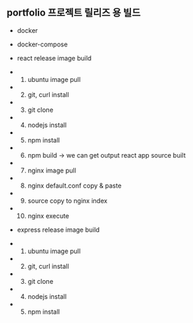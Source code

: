 ## portfolio 프로젝트 릴리즈 용 빌드

- docker
- docker-compose

- react release image build
- 1. ubuntu image pull
- 2. git, curl install
- 3. git clone
- 4. nodejs install
- 5. npm install
- 6. npm build -> we can get output react app source built
- 7. nginx image pull
- 8. nginx default.conf copy & paste
- 9. source copy to nginx index
- 10. nginx execute


- express release image build
- 1. ubuntu image pull
- 2. git, curl install
- 3. git clone
- 4. nodejs install
- 5. npm install